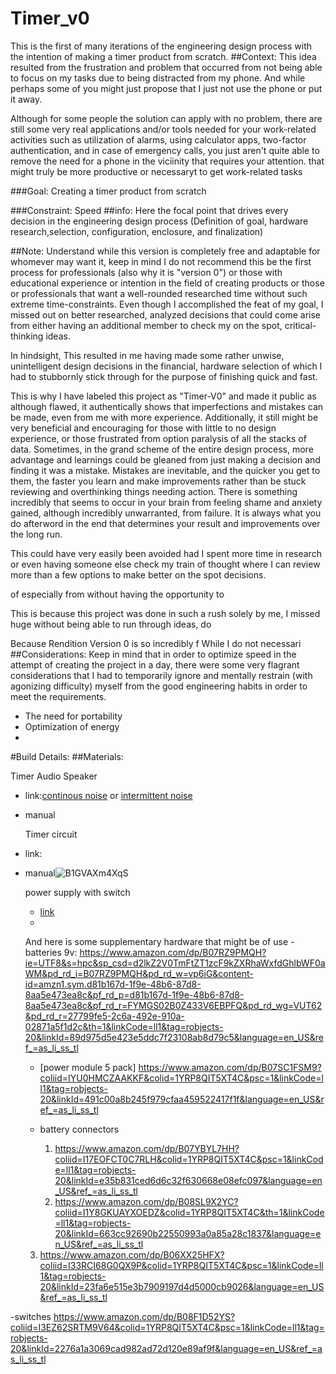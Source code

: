 # Timer_v0
This is the first of many iterations of the engineering design process with the intention of making a timer product from scratch. 
##Context: This idea resulted from the frustration and problem that occurred from not being able to focus on my tasks due to being distracted from my phone. And while perhaps some of you might just propose that I just not use the phone or put it away. 

Although for some people the solution can apply with no problem, there are still some very real applications and/or tools needed for your work-related activities such as utilization of alarms, using calculator apps, two-factor authentication, and in case of emergency calls, you just aren't quite able to remove the need for a phone in the viciinity that requires your attention. that might truly be more productive or necessaryt to get work-related tasks


###Goal: Creating a timer product from scratch

###Constraint: Speed
##info: Here the focal point that drives every decision in the engineering design process (Definition of goal, hardware research,selection, configuration, enclosure, and finalization)

##Note: Understand while this version is completely free and adaptable for whomever may want it, keep in mind I do not recommend this be the first process for professionals (also why it is "version 0") or those with educational experience or intention in the field of creating products or those or professionals that want a well-rounded researched time without such extreme time-constraints.
Even though I accomplished the feat of my goal, I missed out on better researched, analyzed decisions that could come arise from either having an additional member to check my on the spot, critical-thinking ideas.

In hindsight, This resulted in me having made some rather unwise, unintelligent design decisions in the financial, hardware selection of which I had to stubbornly stick through for the purpose of finishing quick and fast. 

This is why I have labeled this project as "Timer-V0" and made it public as although flawed, it authentically shows that imperfections and mistakes can be made, even from me with more experience. Additionally, it still might be very beneficial and encouraging for those with little to no design experience, or those frustrated from option paralysis of all the stacks of data. Sometimes, in the grand scheme of the entire design process, more advantage and learnings could be gleaned from just making a decision and finding it was a mistake. Mistakes are inevitable, and the quicker you get to them, the faster you learn and make improvements rather than be stuck reviewing and overthinking things needing action. There is something incredibly that seems to occur in your brain from feeling shame and anxiety gained, although incredibly unwarranted, from failure. It is always what you do afterword in the end that determines your result and improvements over the long run.

This could have very easily been avoided had I spent more time in research or even having someone else check my train of thought where I can review more than a few options to make better on the spot decisions.

of especially from  without having the opportunity to 

This is because this project was done in such a rush solely by me, I missed huge without being able to run through ideas, do 

Because Rendition Version 0 is so incredibly f While I do not necessari
##Considerations:
Keep in mind that in order to optimize speed in the attempt of creating the project in a day, there were some very flagrant considerations that I had to temporarily ignore and mentally restrain (with agonizing difficulty) myself from the good engineering habits in order to meet the requirements.
- The need for portability
- Optimization of energy
- 


#Build Details:
##Materials:

Timer Audio Speaker
- link:[continous noise](<https://www.amazon.com/WEICHUANG-Active-Electronic-Buzzer-Continous/dp/B08SL2HH65/ref=pd_rhf_ee_s_rtpb_dse_gccp_d_sccl_1_1/134-5006114-5799961?pd_rd_w=D0Pkn&amp;content-id=amzn1.sym.bd729ef1-498a-4698-af50-62a8451fe601&amp;pf_rd_p=bd729ef1-498a-4698-af50-62a8451fe601&amp;pf_rd_r=2C5HW1ZBKN6NPA01PC1J&amp;pd_rd_wg=yzE9w&amp;pd_rd_r=d8693a1f-f875-4a2c-b554-d4703c50f468&amp;pd_rd_i=B08SL2HH65&amp;th=1&_encoding=UTF8&tag=robjects-20&linkCode=ur2&linkId=5990d4b99e3aa094efbfdd2ef1ece628&camp=1789&creative=9325>) or [intermittent noise](https://www.amazon.com/dp/B07TT8WTVD?pf_rd_p=f734d1a2-0bf9-4a26-ad34-2e1b969a5a75&pf_rd_r=QMAFSB455EY4MSY7AQ89&pd_rd_wg=lADMj&pd_rd_w=ewlel&content-id=amzn1.sym.f734d1a2-0bf9-4a26-ad34-2e1b969a5a75&pd_rd_r=4b9a9a6e-b667-481d-a593-6eff4ede5592&s=hi&sp_csd=d2lkZ2V0TmFtZT1zcF9kZXRhaWw&th=1&linkCode=ll1&tag=robjects-20&linkId=c1d433b61ed1f27875ab7c4ad51de17c&language=en_US&ref_=as_li_ss_tl)
- manual

  Timer circuit
- link:
- manual![B1GVAXm4XqS](https://github.com/Robjects-Timers/Timer_v0/assets/20546156/ea89280b-eca0-4921-95b7-2f90bd583674)

  power supply with switch
  - [link](https://www.amazon.com/dp/B09WF27Q9N?coliid=I2K2YT9T4UHR2G&colid=1ERO15SLA5MAH&th=1&linkCode=ll1&tag=robjects-20&linkId=20dff3bb4d6340ae63bbe2612306943e&language=en_US&ref_=as_li_ss_tl)
  - 


   And here is some supplementary hardware that might be of use
  -batteries 9v: https://www.amazon.com/dp/B07RZ9PMQH?ie=UTF8&s=hpc&sp_csd=d2lkZ2V0TmFtZT1zcF9kZXRhaWxfdGhlbWF0aWM&pd_rd_i=B07RZ9PMQH&pd_rd_w=vp6iG&content-id=amzn1.sym.d81b167d-1f9e-48b6-87d8-8aa5e473ea8c&pf_rd_p=d81b167d-1f9e-48b6-87d8-8aa5e473ea8c&pf_rd_r=FYMGS02B0Z433V6EBPFQ&pd_rd_wg=VUT62&pd_rd_r=27799fe5-2c6a-492e-910a-02871a5f1d2c&th=1&linkCode=ll1&tag=robjects-20&linkId=89d975d5e423e5ddc7f23108ab8d79c5&language=en_US&ref_=as_li_ss_tl
  
  - [power module 5 pack] https://www.amazon.com/dp/B07SC1FSM9?coliid=IYU0HMCZAAKKF&colid=1YRP8QIT5XT4C&psc=1&linkCode=ll1&tag=robjects-20&linkId=491c00a8b245f979cfaa459522417f1f&language=en_US&ref_=as_li_ss_tl
 
  - battery connectors
    1. https://www.amazon.com/dp/B07YBYL7HH?coliid=I17EOFCT0C7RLH&colid=1YRP8QIT5XT4C&psc=1&linkCode=ll1&tag=robjects-20&linkId=e35b831ced6d6c32f630668e08efc097&language=en_US&ref_=as_li_ss_tl
     2. https://www.amazon.com/dp/B08SL9X2YC?coliid=I1Y8GKUAYXOEDZ&colid=1YRP8QIT5XT4C&th=1&linkCode=ll1&tag=robjects-20&linkId=663cc92690b22550993a0a85a28c1837&language=en_US&ref_=as_li_ss_tl

  3. https://www.amazon.com/dp/B06XX25HFX?coliid=I33RCI68G0QX9P&colid=1YRP8QIT5XT4C&psc=1&linkCode=ll1&tag=robjects-20&linkId=23fa6e515e3b7909197d4d5000cb9026&language=en_US&ref_=as_li_ss_tl

 -switches https://www.amazon.com/dp/B08F1D52YS?coliid=I3EZ62SRTM9V64&colid=1YRP8QIT5XT4C&psc=1&linkCode=ll1&tag=robjects-20&linkId=2276a1a3069cad982ad72d120e89af9f&language=en_US&ref_=as_li_ss_tl




